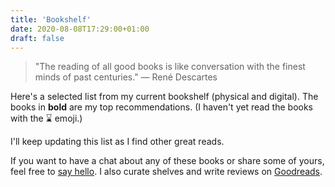 ```yaml
---
title: 'Bookshelf'
date: 2020-08-08T17:29:00+01:00
draft: false
---
```


> "The reading of all good books is like conversation with the finest minds of past centuries." — René Descartes

<!-- Books take me on journeys to the past and the future to hear interesting ideas from brilliant people across the globe and time. -->

Here's a selected list from my current bookshelf (physical and digital). The books in **bold** are my top recommendations. (I haven't yet read the books with the ⌛ emoji.)

I'll keep updating this list as I find other great reads.

If you want to have a chat about any of these books or share some of yours, feel free to [say hello](mailto:chidi@chidiwilliams.com). I also curate shelves and write reviews on [Goodreads](https://www.goodreads.com/user/show/64479598-chidi-williams).
